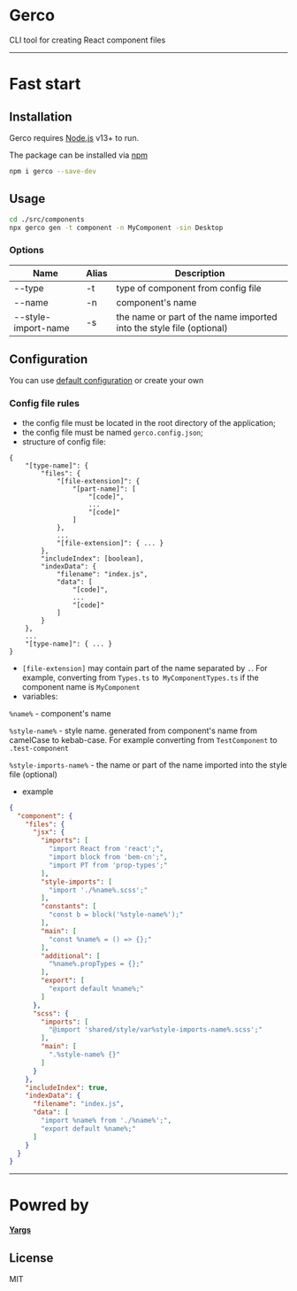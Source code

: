 # Gerco

CLI tool for creating React component files

---

# Fast start

## Installation 

Gerco requires [Node.js](https://nodejs.org/) v13+ to run.

The package can be installed via [npm](https://github.com/npm/cli)

```sh
npm i gerco --save-dev
```

## Usage

```sh
cd ./src/components
npx gerco gen -t component -n MyComponent -sin Desktop
```

### Options

| Name | Alias | Description |
|------|-------|-------------|
| --type | -t | type of component from config file |
| --name | -n | component's name |
| --style-import-name | -s | the name or part of the name imported into the style file (optional)

## Configuration

You can use [default configuration](https://github.com/WisestKAA/gerco/blob/main/lib/default-config.json) or create your own

### Config file rules
- the config file must be located in the root directory of the application;
- the config file must be named `gerco.config.json`;
- structure of config file:
```
{
    "[type-name]": {
        "files": {
            "[file-extension]": {
                "[part-name]": [
                    "[code]",
                    ...
                    "[code]"
                ]
            },
            ...
            "[file-extension]": { ... }
        },
        "includeIndex": [boolean],
        "indexData": {
            "filename": "index.js", 
            "data": [
                "[code]",
                ...
                "[code]"
            ]
        }
    },
    ...
    "[type-name]": { ... }
}
```
- `[file-extension]` may contain part of the name separated by `.`. For example, converting from `Types.ts` to` MyComponentTypes.ts` if the component name is `MyComponent`
- variables:

`%name%` - component's name

`%style-name%` - style name. generated from component's name from camelCase to kebab-case. For example converting  from `TestComponent` to `.test-component`

`%style-imports-name%` - the name or part of the name imported into the style file (optional)

- example
```json
{
  "component": {
    "files": {
      "jsx": {
        "imports": [
          "import React from 'react';",
          "import block from 'bem-cn';",
          "import PT from 'prop-types';"
        ],
        "style-imports": [
          "import './%name%.scss';"
        ],
        "constants": [
          "const b = block('%style-name%');"
        ],
        "main": [
          "const %name% = () => {};"
        ],
        "additional": [
          "%name%.propTypes = {};"
        ],
        "export": [
          "export default %name%;"
        ]
      },
      "scss": {
        "imports": [
          "@import 'shared/style/var%style-imports-name%.scss';"
        ],
        "main": [
          ".%style-name% {}"
        ]
      }
    },
    "includeIndex": true,
    "indexData": {
      "filename": "index.js", 
      "data": [
        "import %name% from './%name%';",
        "export default %name%;"
      ]
    } 
  }
}
```

---
# Powred by
[**Yargs**](https://github.com/yargs/yargs)

## License

MIT
